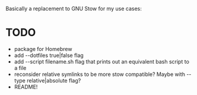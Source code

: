 Basically a replacement to GNU Stow for my use cases:

# TODO

- package for Homebrew
- add --dotfiles true|false flag
- add --script filename.sh flag that prints out an equivalent bash script to a file
- reconsider relative symlinks to be more stow compatible? Maybe with --type relative|absolute flag?
- README!
